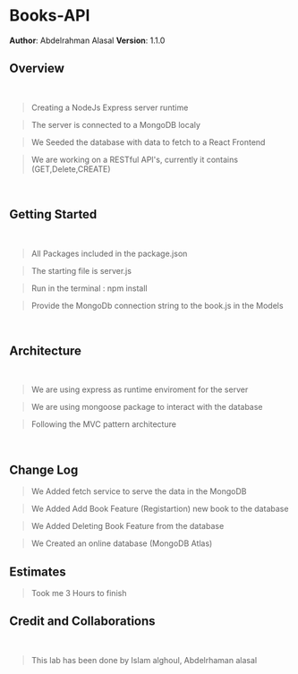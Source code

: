 # Books-API

**Author**: Abdelrahman Alasal
**Version**: 1.1.0 

## Overview

<br>

> Creating a NodeJs Express server runtime  <br>

> The server is connected to a MongoDB localy  <br>

> We Seeded the database with data to fetch to a React Frontend <br>

> We are working on a RESTful API's, currently it contains (GET,Delete,CREATE)




<br>

## Getting Started

<br>

> All Packages included in the package.json  <br>

> The starting file is server.js <br>

> Run in the terminal : npm install  <br>

> Provide the MongoDb connection string to the book.js in the Models



<br>


## Architecture

<br>

> We are using express as runtime enviroment for the server  <br>

> We are using mongoose package to interact with the database <br>

> Following the MVC pattern architecture   <br>

<br>


## Change Log

> We Added fetch service to serve the data in the MongoDB   

> We Added Add Book Feature (Registartion) new book  to the database  <br>

> We Added Deleting Book Feature from the database   <br>

> We Created an online database (MongoDB Atlas) <br>

## Estimates

> Took me 3 Hours to finish 

## Credit and Collaborations

<br>

> This lab has been done by Islam alghoul, Abdelrhaman alasal
